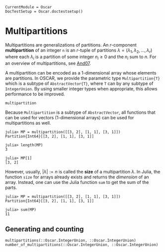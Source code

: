 ```@meta
CurrentModule = Oscar
DocTestSetup = Oscar.doctestsetup()
```

# Multipartitions


Multipartitions are generalizations of partitions.
An $r$-component **multipartition** of an integer ``n``
is an $r$-tuple of partitions $\lambda = (\lambda_1, \lambda_2, \ldots, \lambda_r)$
where each $\lambda_i$ is a partition of some integer $n_i \geq 0$
and the $n_i$ sum to $n$.
For an overview of multipartitions, see [And07](@cite).

A multipartition can be encoded as a 1-dimensional array whose elements are partitions.
In OSCAR, we provide the parametric type `Multipartition{T}` which is a subtype of `AbstractVector{T}`,
where `T` can by any subtype of `IntegerUnion`.
By using smaller integer types when appropriate, this allows performance to be improved.

```@docs
multipartition
```
Because `Multipartition` is a subtype of `AbstractVector`, all functions that can be used for vectors (1-dimensional arrays) can be used for multipartitions as well.
```jldoctest
julia> MP = multipartition([[3, 2], [1, 1], [3, 1]])
Partition{Int64}[[3, 2], [1, 1], [3, 1]]

julia> length(MP)
3

julia> MP[1]
[3, 2]
```
However, usually, $|\lambda| := n$ is called the **size** of a multipartition $\lambda$.
In Julia, the function `size` for arrays already exists and returns the *dimension* of an array.
Instead, one can use the Julia function `sum` to get the sum of the parts.
```jldoctest
julia> MP = multipartition([[3, 2], [1, 1], [3, 1]])
Partition{Int64}[[3, 2], [1, 1], [3, 1]]

julia> sum(MP)
11
```

## Generating and counting

```@docs
multipartitions(::Oscar.IntegerUnion, ::Oscar.IntegerUnion)
number_of_multipartitions(::Oscar.IntegerUnion, ::Oscar.IntegerUnion)
```
